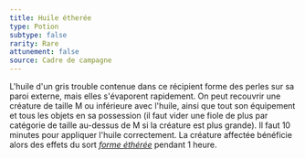 ```yaml
---
title: Huile étherée
type: Potion
subtype: false
rarity: Rare
attunement: false
source: Cadre de campagne
---
```

L'huile d'un gris trouble contenue dans ce récipient forme des perles sur sa paroi externe, mais elles s'évaporent rapidement. On peut recouvrir une créature de taille M ou inférieure avec l'huile, ainsi que tout son équipement et tous les objets en sa possession (il faut vider une fiole de plus par catégorie de taille au-dessus de M si la créature est plus grande). Il faut 10 minutes pour appliquer l'huile correctement. La créature affectée bénéficie alors des effets du sort [_forme éthérée_](/grimoire/forme-etheree/) pendant 1 heure.
